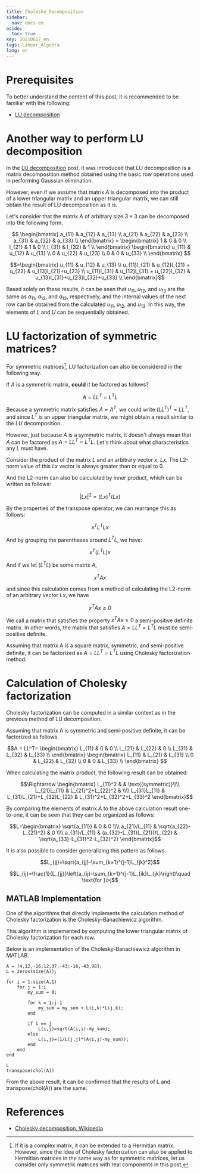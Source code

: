 ```yaml
---
title: Cholesky Decomposition
sidebar:
  nav: docs-en
aside:
  toc: true
key: 20210617_en
tags: Linear_Algebra
lang: en
---
```


# Prerequisites

To better understand the content of this post, it is recommended to be familiar with the following:

* [LU decomposition](https://angeloyeo.github.io/2021/06/16/LU_decomposition_en.html)

# Another way to perform LU decomposition

In the [LU decomposition](https://angeloyeo.github.io/2021/06/16/LU_decomposition_en.html) post, it was introduced that LU decomposition is a matrix decomposition method obtained using the basic row operations used in performing Gaussian elimination.

However, even if we assume that matrix $A$ is decomposed into the product of a lower triangular matrix and an upper triangular matrix, we can still obtain the result of LU decomposition as it is.

Let's consider that the matrix $A$ of arbitrary size $3 \times 3$ can be decomposed into the following form.

$$
    \begin{bmatrix}
        a_{11} & a_{12} & a_{13} \\
        a_{21} & a_{22} & a_{23} \\
        a_{31} & a_{32} & a_{33} \\
    \end{bmatrix} = 
    \begin{bmatrix}
        1      & 0      & 0 \\
        l_{21} & 1      & 0 \\
        l_{31} & l_{32} & 1 \\
    \end{bmatrix}
    \begin{bmatrix}
        u_{11} & u_{12} & u_{13} \\
        0      & u_{22} & u_{23} \\
        0      & 0      & u_{33} \\
    \end{bmatrix}
$$

$$=\begin{bmatrix}
    u_{11}          & u_{12}                      & u_{13} \\
    u_{11}l_{21}    & u_{12}l_{21} + u_{22}       & u_{13}l_{21}+u_{23} \\
    u_{11}l_{31}    & u_{12}l_{31} + u_{22}l_{32} & u_{13}l_{31}+u_{23}l_{32}+u_{33} \\
\end{bmatrix}$$

Based solely on these results, it can be seen that $u_{11}$, $u_{12}$, and $u_{13}$ are the same as $a_{11}$, $a_{12}$, and $a_{13}$, respectively, and the internal values of the next row can be obtained from the calculated $u_{11}$, $u_{12}$, and $u_{13}$. In this way, the elements of $L$ and $U$ can be sequentially obtained.

# LU factorization of symmetric matrices?

For symmetric matrices[^1], LU factorization can also be considered in the following way.

[^1]: If it is a complex matrix, it can be extended to a Hermitian matrix. However, since the idea of Cholesky factorization can also be applied to Hermitian matrices in the same way as for symmetric matrices, let us consider only symmetric matrices with real components in this post.

If $A$ is a symmetric matrix, **could** it be factored as follows?

$$A=LL^T=L^TL$$

Because a symmetric matrix satisfies $A=A^T$, we could write $(LL^T)^T = LL^T$, and since $L^T$ is an upper triangular matrix, we might obtain a result similar to the $LU$ decomposition.

[//]:# (Why is Positive Definite condition necessary?)

However, just because $A$ is a symmetric matrix, it doesn't always mean that $A$ can be factored as $A=LL^T=L^TL$. Let's think about what characteristics any $L$ must have.

Consider the product of the matrix $L$ and an arbitrary vector $x$, $Lx$. The L2-norm value of this $Lx$ vector is always greater than or equal to 0.

And the L2-norm can also be calculated by inner product, which can be written as follows:

$$|Lx|^2 = (Lx)^T(Lx)$$

By the properties of the transpose operator, we can rearrange this as follows:

$$x^TL^TLx$$

And by grouping the parentheses around $L^TL$, we have:

$$x^T(L^TL)x$$

And if we let $(L^TL)$ be some matrix $A$,

$$x^TAx$$

and since this calculation comes from a method of calculating the L2-norm of an arbitrary vector $Lx$, we have

$$x^TAx\geq 0$$

We call a matrix that satisfies the property $x^TAx\geq 0$ a semi-positive definite matrix. In other words, the matrix that satisfies $A=LL^T=L^TL$ must be semi-positive definite.

Assuming that matrix A is a square matrix, symmetric, and semi-positive definite, it can be factorized as $A=LL^T=L^TL$ using Cholesky factorization method.

# Calculation of Cholesky factorization

Cholesky factorization can be computed in a similar context as in the previous method of LU decomposition.

Assuming that matrix A is symmetric and semi-positive definite, it can be factorized as follows.

$$A = LL^T= 
    \begin{bmatrix}
        L_{11} & 0      & 0 \\
        L_{21} & L_{22} & 0 \\
        L_{31} & L_{32} & L_{33} \\
    \end{bmatrix}
    \begin{bmatrix}
        L_{11} & L_{21} & L_{31} \\
        0      & L_{22} & L_{32} \\
        0      & 0      & L_{33} \\
    \end{bmatrix}
$$

When calculating the matrix product, the following result can be obtained:

$$\Rightarrow \begin{bmatrix}
    L_{11}^2     &                           & \text{(symmetric)}\\\\
    L_{21}L_{11} & L_{21}^2+L_{22}^2         &             \\\\
    L_{31}L_{11} & L_{31}L_{21}+L_{32}L_{22} & L_{31}^2+L_{32}^2+L_{33}^2
\end{bmatrix}$$

By comparing the elements of matrix $A$ to the above calculation result one-to-one, it can be seen that they can be organized as follows:

$$L=\begin{bmatrix}
    \sqrt{a_{11}}    &    0 & 0 \\\\
    a_{21}/L_{11}    &    \sqrt{a_{22}-L_{21}^2}  & 0 \\\\
    a_{31}/L_{11}    &    (a_{32}-L_{31}L_{21})/L_{22} & \sqrt{a_{33}-L_{31}^2-L_{32}^2}
\end{bmatrix}$$

It is also possible to consider generalizing this pattern as follows.

$$L_{jj}=\sqrt{a_{jj}-\sum_{k=1}^{j-1}L_{jk}^2}$$

$$L_{ij}=\frac{1}{L_{jj}}\left(a_{ij}-\sum_{k=1}^{j-1}L_{ik}L_{jk}\right)\quad \text{for }i>j$$

## MATLAB Implementation

One of the algorithms that directly implements the calculation method of Cholesky factorization is the Cholesky–Banachiewicz algorithm.

This algorithm is implemented by computing the lower triangular matrix of Cholesky factorization for each row.

Below is an implementation of the Cholesky-Banachiewicz algorithm in MATLAB.

```{MATLAB}
A = [4,12,-16;12,37,-43;-16,-43,98];
L = zeros(size(A));

for i = 1:size(A,1)
    for j = 1:i
        my_sum = 0;
        
        for k = 1:j-1
            my_sum = my_sum + L(i,k)*L(j,k);
        end
        
        if i == j
            L(i,j)=sqrt(A(i,i)-my_sum);
        else
            L(i,j)=(1/L(j,j)*(A(i,j)-my_sum));
        end
    end
end

L
transpose(chol(A))
```

From the above result, it can be confirmed that the results of L and transpose(chol(A)) are the same.

# References

* [Cholesky decomposition, Wikipedia](https://en.wikipedia.org/wiki/Cholesky_decomposition)